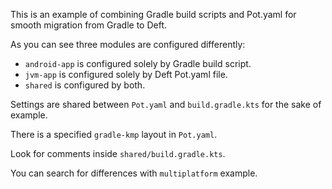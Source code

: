 This is an example of combining Gradle build scripts and Pot.yaml
for smooth migration from Gradle to Deft.

As you can see three modules are configured differently:
 - `android-app` is configured solely by Gradle build script.
 - `jvm-app` is configured solely by Deft Pot.yaml file.
 - `shared` is configured by both.

Settings are shared between `Pot.yaml` and `build.gradle.kts` for the sake of example.

There is a specified `gradle-kmp` layout in `Pot.yaml`.

Look for comments inside `shared/build.gradle.kts`.

You can search for differences with `multiplatform` example.